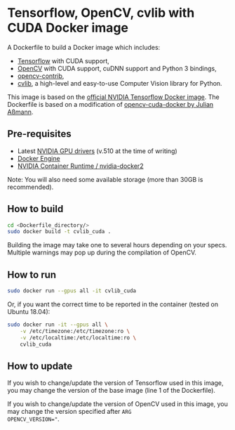 # Tensorflow, OpenCV, cvlib with CUDA Docker image

A Dockerfile to build a Docker image which includes:
- [Tensorflow](https://github.com/tensorflow/tensorflow) with CUDA support,
- [OpenCV](https://github.com/opencv/opencv) with CUDA support, cuDNN support and Python 3 bindings,
- [opencv-contrib](https://github.com/opencv/opencv_contrib),
- [cvlib](https://github.com/arunponnusamy/cvlib), a high-level and easy-to-use Computer Vision library for Python.

This image is based on the [official NVIDIA Tensorflow Docker image](https://catalog.ngc.nvidia.com/orgs/nvidia/containers/tensorflow).
The Dockerfile is based on a modification of [opencv-cuda-docker by Julian Aßmann](https://github.com/JulianAssmann/opencv-cuda-docker).

## Pre-requisites

- Latest [NVIDIA GPU drivers](https://docs.nvidia.com/datacenter/tesla/tesla-installation-notes/index.html) (v.510 at the time of writing)
- [Docker Engine](https://docs.docker.com/engine/install/)
- [NVIDIA Container Runtime / nvidia-docker2](https://docs.nvidia.com/datacenter/cloud-native/container-toolkit/install-guide.html#docker)

Note: You will also need some available storage (more than 30GB is recommended).

## How to build

```bash
cd <Dockerfile_directory/>
sudo docker build -t cvlib_cuda .
```

Building the image may take one to several hours depending on your specs.  
Multiple warnings may pop up during the compilation of OpenCV.

## How to run

```bash
sudo docker run --gpus all -it cvlib_cuda
```

Or, if you want the correct time to be reported in the container (tested on Ubuntu 18.04):
```bash
sudo docker run -it --gpus all \
	-v /etc/timezone:/etc/timezone:ro \
	-v /etc/localtime:/etc/localtime:ro \
	cvlib_cuda
```

## How to update
If you wish to change/update the version of Tensorflow used in this image, you may change the version of the base image (line 1 of the Dockerfile).

If you wish to change/update the version of OpenCV used in this image, you may change the version specified after <code>ARG OPENCV_VERSION="</code>.
